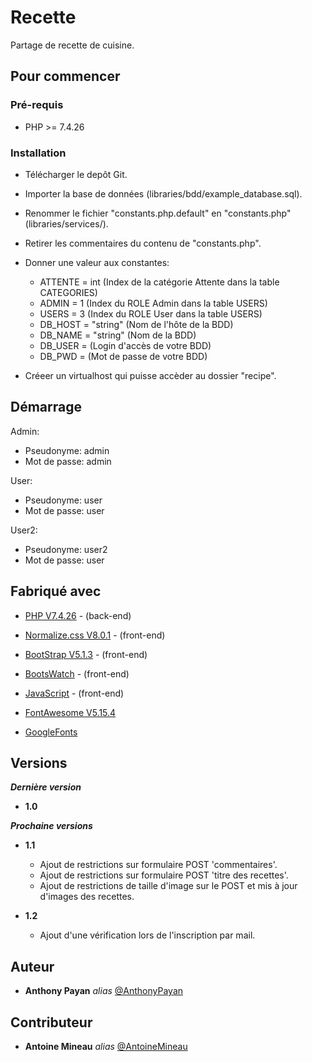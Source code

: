 # Recette

Partage de recette de cuisine.

## Pour commencer

### Pré-requis

- PHP >= 7.4.26

### Installation

- Télécharger le depôt Git. 

- Importer la base de données (libraries/bdd/example_database.sql).

- Renommer le fichier "constants.php.default" en "constants.php" (libraries/services/).

- Retirer les commentaires du contenu de "constants.php".

- Donner une valeur aux constantes: 

  - ATTENTE = int (Index de la catégorie Attente dans la table CATEGORIES)
  - ADMIN = 1 (Index du ROLE Admin dans la table USERS)
  - USERS = 3 (Index du ROLE User dans la table USERS)
  - DB_HOST = "string" (Nom de l'hôte de la BDD)
  - DB_NAME = "string" (Nom de la BDD)
  - DB_USER = (Login d'accès de votre BDD)
  - DB_PWD  = (Mot de passe de votre BDD)
  
- Créeer un virtualhost qui puisse accèder au dossier "recipe".

## Démarrage

Admin:
- Pseudonyme: admin
- Mot de passe: admin

User:
- Pseudonyme: user
- Mot de passe: user

User2:
- Pseudonyme: user2
- Mot de passe: user


## Fabriqué avec

* [PHP V7.4.26](https://www.php.net/) - (back-end)

* [Normalize.css V8.0.1](https://necolas.github.io/normalize.css/) - (front-end)
* [BootStrap V5.1.3](https://getbootstrap.com/) - (front-end)
* [BootsWatch](https://bootswatch.com/) - (front-end)
* [JavaScript](https://bootswatch.com/) - (front-end)

* [FontAwesome V5.15.4](https://fontawesome.com/)
* [GoogleFonts](https://fonts.google.com/)


## Versions

**_Dernière version_**
- **1.0**

**_Prochaine versions_**
- **1.1** 
  - Ajout de restrictions sur formulaire POST 'commentaires'.
  - Ajout de restrictions sur formulaire POST 'titre des recettes'.
  - Ajout de restrictions de taille d'image sur le POST et mis à jour d'images des recettes. 
  
- **1.2**
  - Ajout d'une vérification lors de l'inscription par mail.
  
## Auteur

* **Anthony Payan** _alias_ [@AnthonyPayan](https://github.com/AnthonyPayan)

## Contributeur

* **Antoine Mineau** _alias_ [@AntoineMineau](https://github.com/AntoineMineau)